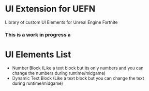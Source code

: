 # UI Extension for UEFN
 Library of custom UI Elements for Unreal Engine Fortnite

### This is a work in progress a

# UI Elements List
* Number Block (Like a text block but its only numbers and you can change the numbers during runtime/midgame)
* Dynamic Text Block (Like a text block but you can change the text during runtime/midgame)